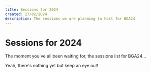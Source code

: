 ```yaml
---
title: Sessions for 2024
created: 27/02/2024
description: The sessions we are planning to host for BGA24
---
```

# Sessions for 2024

The moment you've all been waiting for, the sessions list for BGA24...

Yeah, there's nothing yet but keep an eye out!